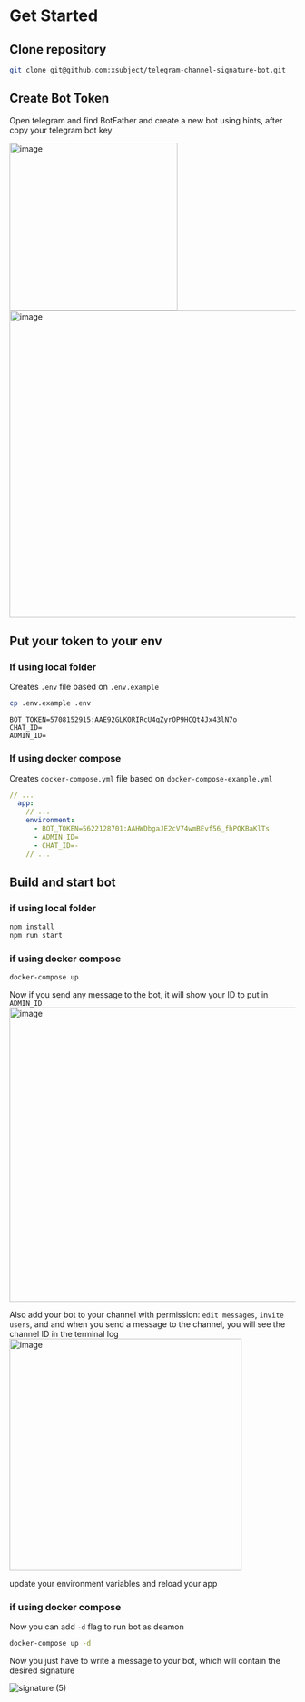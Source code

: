 # Get Started

## Clone repository
```sh
git clone git@github.com:xsubject/telegram-channel-signature-bot.git
```

## Create Bot Token
Open telegram and find BotFather and create a new bot using hints, after copy your telegram bot key

<img width="296" alt="image" src="https://user-images.githubusercontent.com/63466627/199969276-b95531d2-9f24-4d26-b436-23797290fbe4.png">
<img width="541" alt="image" src="https://user-images.githubusercontent.com/63466627/199969590-f890d238-cbbd-472c-aa34-50cd23c83b91.png">

## Put your token to your env
### If using local folder
Creates `.env` file based on `.env.example`
```bash
cp .env.example .env
```
```
BOT_TOKEN=5708152915:AAE92GLKORIRcU4qZyrOP9HCQt4Jx43lN7o
CHAT_ID=
ADMIN_ID=
```
### If using docker compose
Creates `docker-compose.yml` file based on `docker-compose-example.yml`
```yml
// ...
  app:
    // ...
    environment:
      - BOT_TOKEN=5622128701:AAHWDbgaJE2cV74wmBEvf56_fhPQKBaKlTs
      - ADMIN_ID=
      - CHAT_ID=-
    // ...
```

## Build and start bot

### if using local folder
```bash
npm install
npm run start
```

### if using docker compose
```bash
docker-compose up
```

Now if you send any message to the bot, it will show your ID to put in `ADMIN_ID`
<img width="519" alt="image" src="https://user-images.githubusercontent.com/63466627/199971594-a0657c1d-a302-44f1-95c9-871441ae28c6.png">

Also add your bot to your channel with permission: `edit messages`, `invite users`, and and when you send a message to the channel, you will see the channel ID in the terminal log
<img width="409" alt="image" src="https://user-images.githubusercontent.com/63466627/199972094-91c6f305-de19-4b41-8e31-5748e9c67ba9.png">

update your environment variables and reload your app

### if using docker compose
Now you can add `-d` flag to run bot as deamon
```bash
docker-compose up -d
```

Now you just have to write a message to your bot, which will contain the desired signature

![signature (5)](https://user-images.githubusercontent.com/63466627/199975082-b5c47ad6-0023-4870-8d18-489fa0459487.gif)

